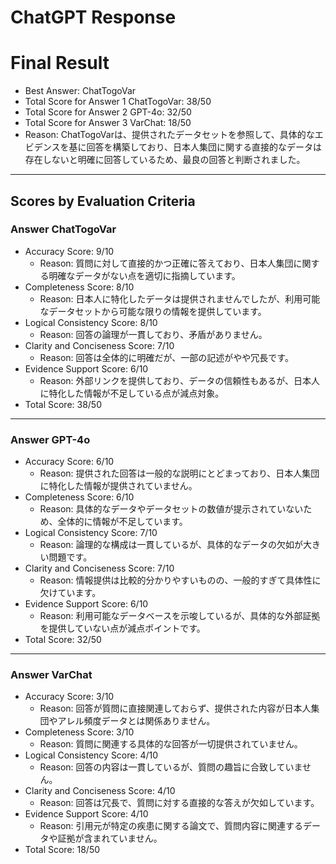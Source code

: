# ChatGPT Response

# Final Result

- Best Answer: ChatTogoVar
- Total Score for Answer 1 ChatTogoVar: 38/50
- Total Score for Answer 2 GPT-4o: 32/50
- Total Score for Answer 3 VarChat: 18/50
- Reason: ChatTogoVarは、提供されたデータセットを参照して、具体的なエビデンスを基に回答を構築しており、日本人集団に関する直接的なデータは存在しないと明確に回答しているため、最良の回答と判断されました。

---

## Scores by Evaluation Criteria

### Answer ChatTogoVar
- Accuracy Score: 9/10
  - Reason: 質問に対して直接的かつ正確に答えており、日本人集団に関する明確なデータがない点を適切に指摘しています。
- Completeness Score: 8/10
  - Reason: 日本人に特化したデータは提供されませんでしたが、利用可能なデータセットから可能な限りの情報を提供しています。
- Logical Consistency Score: 8/10
  - Reason: 回答の論理が一貫しており、矛盾がありません。
- Clarity and Conciseness Score: 7/10
  - Reason: 回答は全体的に明確だが、一部の記述がやや冗長です。
- Evidence Support Score: 6/10
  - Reason: 外部リンクを提供しており、データの信頼性もあるが、日本人に特化した情報が不足している点が減点対象。
- Total Score: 38/50

---

### Answer GPT-4o
- Accuracy Score: 6/10
  - Reason: 提供された回答は一般的な説明にとどまっており、日本人集団に特化した情報が提供されていません。
- Completeness Score: 6/10
  - Reason: 具体的なデータやデータセットの数値が提示されていないため、全体的に情報が不足しています。
- Logical Consistency Score: 7/10
  - Reason: 論理的な構成は一貫しているが、具体的なデータの欠如が大きい問題です。
- Clarity and Conciseness Score: 7/10
  - Reason: 情報提供は比較的分かりやすいものの、一般的すぎて具体性に欠けています。
- Evidence Support Score: 6/10
  - Reason: 利用可能なデータベースを示唆しているが、具体的な外部証拠を提供していない点が減点ポイントです。
- Total Score: 32/50

---

### Answer VarChat
- Accuracy Score: 3/10
  - Reason: 回答が質問に直接関連しておらず、提供された内容が日本人集団やアレル頻度データとは関係ありません。
- Completeness Score: 3/10
  - Reason: 質問に関連する具体的な回答が一切提供されていません。
- Logical Consistency Score: 4/10
  - Reason: 回答の内容は一貫しているが、質問の趣旨に合致していません。
- Clarity and Conciseness Score: 4/10
  - Reason: 回答は冗長で、質問に対する直接的な答えが欠如しています。
- Evidence Support Score: 4/10
  - Reason: 引用元が特定の疾患に関する論文で、質問内容に関連するデータや証拠が含まれていません。
- Total Score: 18/50